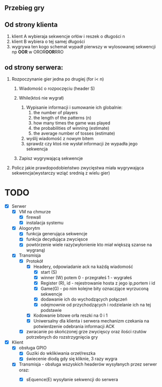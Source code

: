 

## Przebieg gry

## Od strony klienta

1. klient A  wybieraja sekwencje orłów i reszek o długości n
2. klient B wybiera o tej samej długości
3. wygrywa ten kogo schemat wypadł pierwszy w wylosowanej sekwencji np **OOR** w OROR**OOR**RRO

## od strony serwera:

1. Rozpoczynanie gier jedna po drugiej (for i< n)

   1. Wiadomość o rozpoczęciu (header S)

   1. While(ktoś nie wygrał)
      1. Wypisanie informacji i sumowanie ich globalnie:
         1. the number of players
         2. the length of the patterns (n)
         3. how many times the game was played
         4. the probabilities of winning (estimate)
         5. the average number of tosses (estimate)
      2. wyślij wiadomość z nowym bitem
      3. sprawdz czy ktoś nie wysłał informacji że wypadła jego sekwencja

   3. Zapisz wygrywającą sekwencje

3. Policz jakie prawdopodobieństwo zwycięstwa miała wygrywająca sekwencja(wystarczy wziąć  srednią z wielu gier)

# TODO

- [x] Serwer
  - [x] VM na chmurze
    - [x] firewall
    - [x] instalacja systemu
  - [x] Alogorytm
    - [x] funkcja generująca sekwencje
    - [x] funkcja decydująca zwycięsce
    - [x] powtórzenie wiele razy(wyłonienie kto miał większą szanse na wygraną)
  - [x] Transmisja
    - [x] Protokół
      - [x] Headery, odpowiadanie ack na każdą wiadomość
        - [x] start (S)
        - [x] winner (W)  potem 0 - przegrałeś 1 - wygrałeś
        - [x] Register (R), id - rejestrowanie hosta z jego ip,portem i id
        - [x] Game(G) - po nim kolejne bity oznaczjące wyrzuconą sekwencje
        - [x] dodawanie ich do wychodzących połączeń
        - [x] odejmownie od przychodzących i rodzielanie ich na tej podstawie
      - [x] Kodowanie bitowe orła reszki na 0 i 1
      - [x] Uniwersalny dla klienta i serwera mechanizm czekania na potwierdzenie odebrania informacji ACK
    - [x] zwracanie po skończonej grze zwycięscy oraz ilości rzutów potrzebnych do rozstrzygnięcia gry
- [x] Klient
  - [x] obsługa GPIO
    - [x] Guziki do wklikiwania orzeł/reszka
    - [x] świecenie diodą gdy się kliknie, 3 razy wygra 
  - [x] Transmisja - obsługa wszyskich headerów wysyłanych przez serwer oraz:
    - [x] sEquence(E) wysyłanie sekwencji do serwera

